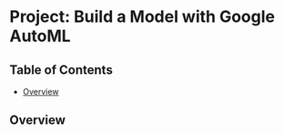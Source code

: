 #  Project: Build a Model with Google AutoML

## Table of Contents 

- [Overview](#overview)

## Overview  <a name="overview"/>